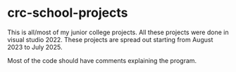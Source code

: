# crc-school-projects
This is all/most of my junior college projects.
All these projects were done in visual studio 2022.
These projects are spread out starting from August 2023 to July 2025.

Most of the code should have comments explaining the program.
